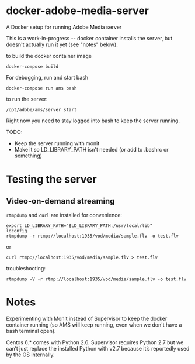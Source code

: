 # docker-adobe-media-server
A Docker setup for running Adobe Media server

This is a work-in-progress -- docker container installs the server, but
doesn't actually run it yet (see "notes" below).

to build the docker container image
```
docker-compose build
```

For debugging, run and start bash
```
docker-compose run ams bash
```

to run the server:
```
/opt/adobe/ams/server start
```

Right now you need to stay logged into bash to keep the server running.

TODO:
* Keep the server running with monit
* Make it so LD_LIBRARY_PATH isn't needed (or add to .bashrc or something)

# Testing the server

## Video-on-demand streaming

`rtmpdump` and `curl` are installed for convenience:

```
export LD_LIBRARY_PATH="$LD_LIBRARY_PATH:/usr/local/lib"
ldconfig
rtmpdump -r rtmp://localhost:1935/vod/media/sample.flv -o test.flv
```

or
```
curl rtmp://localhost:1935/vod/media/sample.flv > test.flv
```

troubleshooting:
```
rtmpdump -V -r rtmp://localhost:1935/vod/media/sample.flv -o test.flv
```


# Notes

Experimenting with Monit instead of Supervisor to keep the docker container
running (so AMS will keep running, even when we don't have a bash terminal
open).

Centos 6.* comes with Python 2.6. Supervisor requires Python 2.7 but we can’t just replace the installed Python with v2.7 because it’s reportedly used by the OS internally.

